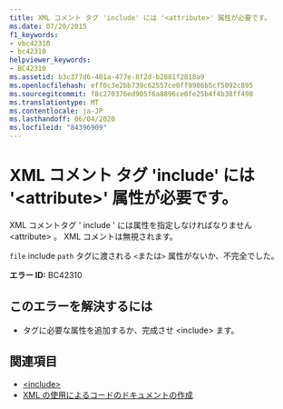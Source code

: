 ```yaml
---
title: XML コメント タグ 'include' には '<attribute>' 属性が必要です。
ms.date: 07/20/2015
f1_keywords:
- vbc42310
- bc42310
helpviewer_keywords:
- BC42310
ms.assetid: b3c377d6-401a-477e-8f2d-b2881f2818a9
ms.openlocfilehash: eff0c3e2bb739c62557ce0ff9986b5cf5092c895
ms.sourcegitcommit: f8c270376ed905f6a8896ce0fe25b4f4b38ff498
ms.translationtype: MT
ms.contentlocale: ja-JP
ms.lasthandoff: 06/04/2020
ms.locfileid: "84396909"
---
```

# <a name="xml-comment-tag-include-must-have-a-attribute-attribute"></a>XML コメント タグ 'include' には '\<attribute>' 属性が必要です。
XML コメントタグ ' include ' には属性を指定しなければなりません \<attribute> 。 XML コメントは無視されます。  
  
 `file` include `path` タグに渡される `<`または`>` 属性がないか、不完全でした。  
  
 **エラー ID:** BC42310  
  
## <a name="to-correct-this-error"></a>このエラーを解決するには  
  
- タグに必要な属性を追加するか、完成させ \<include> ます。  
  
## <a name="see-also"></a>関連項目

- [\<include>](../language-reference/xmldoc/include.md)
- [XML の使用によるコードのドキュメントの作成](../programming-guide/program-structure/documenting-your-code-with-xml.md)

